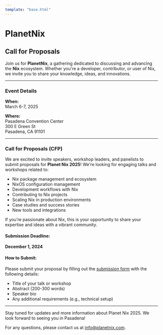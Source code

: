 ```yaml
---
template: "base.html"
---
```

# PlanetNix
## Call for Proposals

Join us for **PlanetNix**, a gathering dedicated to discussing and advancing the **Nix** ecosystem. Whether you're a developer, contributor, or user of Nix, we invite you to share your knowledge, ideas, and innovations.

---

### **Event Details**

**When:**  
March 6-7, 2025

**Where:**  
Pasadena Convention Center  
300 E Green St  
Pasadena, CA 91101

---

### **Call for Proposals (CFP)**

We are excited to invite speakers, workshop leaders, and panelists to submit proposals for **Planet Nix 2025**! We're looking for engaging talks and workshops related to:

- Nix package management and ecosystem
- NixOS configuration management
- Development workflows with Nix
- Contributing to Nix projects
- Scaling Nix in production environments
- Case studies and success stories
- New tools and integrations

If you’re passionate about Nix, this is your opportunity to share your expertise and ideas with a vibrant community.

#### **Submission Deadline:**  
**December 1, 2024**

#### **How to Submit:**

Please submit your proposal by filling out the [submission form](#) with the following details:

- Title of your talk or workshop
- Abstract (200-300 words)
- Speaker bio
- Any additional requirements (e.g., technical setup)

---

Stay tuned for updates and more information about Planet Nix 2025. We look forward to seeing you in Pasadena!

For any questions, please contact us at [info@planetnix.com](mailto:info@planetnix.com).
